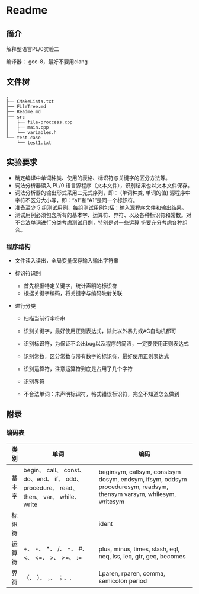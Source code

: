 # Readme

## 简介

解释型语言PL/0实验二

编译器： gcc-8，最好不要用clang



## 文件树

```
.
├── CMakeLists.txt
├── FileTree.md
├── Readme.md
├── src
│   ├── file-proccess.cpp
│   ├── main.cpp
│   └── variables.h
└── test-case
    └── test1.txt
```



## 实验要求

- 确定编译中单词种类、使用的表格、标识符与关键字的区分方法等。 
- 词法分析器读入 PL/0 语言源程序（文本文件），识别结果也以文本文件保存。 
- 词法分析器的输出形式采用二元式序列，即： (单词种类, 单词的值) 源程序中字符不区分大小写，即：“a1”和“A1”是同一个标识符。 
- 准备至少 5 组测试用例，每组测试用例包括：输入源程序文件和输出结果。 
- 测试用例必须包含所有的基本字、运算符、界符、以及各种标识符和常数。对不合法单词进行分类考虑测试用例，特别是对一些运算 符要充分考虑各种组合。



### 程序结构

- 文件读入读出，全局变量保存输入输出字符串

- 标识符识别

  - 首先根据特定关键字，统计声明的标识符
  - 根据关键字编码，将关键字与编码映射关联

- 进行分类

  - 扫描当前行字符串
  - 识别关键字，最好使用正则表达式，除此以外暴力或AC自动机都可

  - 识别标识符，为保证不会出bug以及程序的简洁，一定要使用正则表达式
  - 识别常数，区分常数与带有数字的标识符，最好使用正则表达式
  - 识别运算符，注意运算符到底是占用了几个字符
  - 识别界符
  - 不合法单词：未声明标识符，格式错误标识符，完全不知道怎么做到



## 附录

### 编码表

|     类别 | 单词                                                         | 编码                                                         |
| -------: | ------------------------------------------------------------ | ------------------------------------------------------------ |
|   基本字 | begin、 call、 const、 do、end、 if、 odd、procedure、 read、 then、 var、 while、 write | beginsym, callsym, constsym dosym, endsym, ifsym, oddsym proceduresym, readsym, thensym varsym, whilesym, writesym |
| 标 识 符 |                                                              | ident                                                        |
| 运 算 符 | +、 -、 *、 /、 =、 #、 <、 <=、 >、 >=、 :=                 | plus, minus, times, slash, eql, neq, lss, leq, gtr, geq, becomes |
|    界 符 | （、 ）、 ，、 ；、.                                         | Lparen, rparen, comma, semicolon period                      |





 

